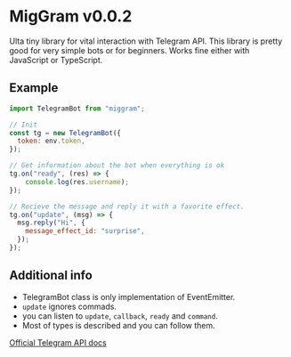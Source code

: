 # MigGram v0.0.2
Ulta tiny library for vital interaction with Telegram API. This library is pretty good for very simple bots or for beginners.
Works fine either with JavaScript or TypeScript.

## Example
```js
import TelegramBot from "miggram";

// Init
const tg = new TelegramBot({
  token: env.token,
});

// Get information about the bot when everything is ok
tg.on("ready", (res) => {
	console.log(res.username);
});

// Recieve the message and reply it with a favorite effect.
tg.on("update", (msg) => {
  msg.reply("Hi", {
    message_effect_id: "surprise",
  });
});
```

## Additional info
* TelegramBot class is only implementation of EventEmitter.
* `update` ignores commads.
* you can listen to `update`, `callback`, `ready` and `command`.
* Most of types is described  and you can follow them.

[Official Telegram API docs](https://core.telegram.org/bots/api#inputsticker)